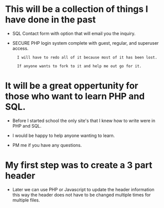 # This will be a collection of things I have done in the past

- SQL Contact form with option that will email you the inquiry.

- SECURE PHP login system complete with guest, regular, and superuser access.
        
        I will have to redo all of it because most of it has been lost.

        If anyone wants to fork to it and help me out go for it.

# It will be a great oppertunity for those who want to learn PHP and SQL.

- Before I started school the only site's that I knew how to write were in PHP and SQL.

- I would be happy to help anyone wanting to learn.

- PM me if you have any questions.

# My first step was to create a 3 part header

- Later we can use PHP or Javascript to update the header information this way the header does not have to be changed multiple times for multiple files.